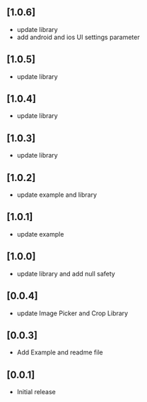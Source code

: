 ## [1.0.6]
* update library
* add android and ios UI settings parameter 

## [1.0.5]
* update library

## [1.0.4]
* update library

## [1.0.3]
* update library

## [1.0.2]
* update example and library

## [1.0.1]
* update example

## [1.0.0]
* update library and add null safety

## [0.0.4]
* update Image Picker and Crop Library

## [0.0.3]
* Add Example and readme file

## [0.0.1]
* Initial release